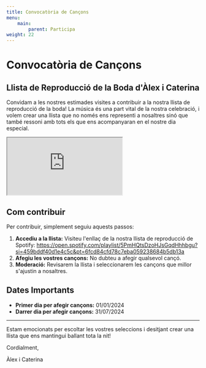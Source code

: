 ```yaml
---
title: Convocatòria de Cançons
menu:
    main:
        parent: Participa
weight: 22
---
```


# Convocatòria de Cançons

## Llista de Reproducció de la Boda d'Àlex i Caterina

Convidam a les nostres estimades visites a contribuir a la nostra llista de reproducció de la boda! La música és una part vital de la nostra celebració, i volem crear una llista que no només ens representi a nosaltres sinó que també ressoni amb tots els que ens acompanyaran en el nostre dia especial.

<iframe class="iframe-spotify" src="https://open.spotify.com/embed/playlist/5PmHQtsDzoHJsGqdHhhbgu?theme=0" allowfullscreen allow="autoplay; clipboard-write; encrypted-media; fullscreen; picture-in-picture" loading="lazy"></iframe>

## Com contribuir

Per contribuir, simplement seguiu aquests passos:

1. **Accediu a la llista:** Visiteu l'enllaç de la nostra llista de reproducció de Spotify: https://open.spotify.com/playlist/5PmHQtsDzoHJsGqdHhhbgu?si=459bddf40d1e4c5c&pt=6fcd84cfd78c7eba059238684b5db13a
2. **Afegiu les vostres cançons:** No dubteu a afegir qualsevol cançó.
3. **Moderació:** Revisarem la llista i seleccionarem les cançons que millor s'ajustin a nosaltres.


## Dates Importants

- **Primer dia per afegir cançons:** 01/01/2024
- **Darrer dia per afegir cançons:** 31/07/2024


---

Estam emocionats per escoltar les vostres seleccions i desitjant crear una llista que ens mantingui ballant tota la nit!

Cordialment,

Àlex i Caterina
